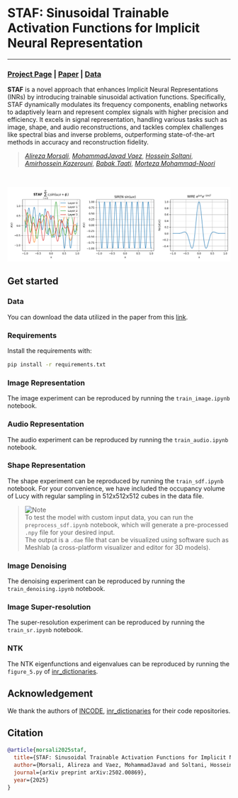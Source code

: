 # STAF: Sinusoidal Trainable Activation Functions for Implicit Neural Representation

---

### [Project Page](#) | [Paper](https://arxiv.org/abs/2502.00869) | [Data](#)

**STAF** is a novel approach that enhances Implicit Neural Representations (INRs) by introducing trainable sinusoidal activation functions. Specifically, STAF dynamically modulates its frequency components, enabling networks to adaptively learn and represent complex signals with higher precision and efficiency. It excels in signal representation, handling various tasks such as image, shape, and audio reconstructions, and tackles complex challenges like spectral bias and inverse problems, outperforming state-of-the-art methods in accuracy and reconstruction fidelity.

> [*Alireza Morsali*](), [*MohammadJavad Vaez*](https://mjvaez.github.io), [*Hossein Soltani*](https://neotod.github.io/), [*Amirhossein Kazerouni*](https://amirhossein-kz.github.io/), [*Babak Taati*](), [*Morteza Mohammad-Noori*]()
>

<br>

<p align="center">
  <img src="./docs/staf_comparison_graphs.png" width="850">
</p>


## Get started

### Data
You can download the data utilized in the paper from this  [link]().

### Requirements
Install the requirements with:
```bash
pip install -r requirements.txt
```


### Image Representation
The image experiment can be reproduced by running the `train_image.ipynb` notebook.

### Audio Representation
The audio experiment can be reproduced by running the `train_audio.ipynb` notebook.

### Shape Representation
The shape experiment can be reproduced by running the `train_sdf.ipynb` notebook. For your convenience, we have included the occupancy volume of Lucy with regular sampling in 512x512x512 cubes in the data file. 

> <picture>
>   <source media="(prefers-color-scheme: light)" srcset="https://raw.githubusercontent.com/Mqxx/GitHub-Markdown/main/blockquotes/badge/light-theme/note.svg">
>   <img alt="Note" src="https://raw.githubusercontent.com/Mqxx/GitHub-Markdown/main/blockquotes/badge/dark-theme/note.svg">
> </picture><br>
> To test the model with custom input data, you can run the <code>preprocess_sdf.ipynb</code> notebook, which will generate a pre-processed <code>.npy</code> file for your desired input.
>
> <br>
>  The output is a <code>.dae</code> file that can be visualized using software such as Meshlab (a cross-platform visualizer and editor for 3D models).

### Image Denoising
The denoising experiment can be reproduced by running the `train_denoising.ipynb` notebook.

### Image Super-resolution
The super-resolution experiment can be reproduced by running the `train_sr.ipynb` notebook.

### NTK 
The NTK eigenfunctions and eigenvalues can be reproduced by running the `figure_5.py` of [inr_dictionaries](https://github.com/neotod/inr_dictionaries/).


## Acknowledgement
We thank the authors of [INCODE](https://github.com/xmindflow/INCODE), [inr_dictionaries](https://github.com/gortizji/inr_dictionaries) for their code repositories.


## Citation
```bibtex
@article{morsali2025staf,
  title={STAF: Sinusoidal Trainable Activation Functions for Implicit Neural Representation},
  author={Morsali, Alireza and Vaez, MohammadJavad and Soltani, Hossein and Kazerouni, Amirhossein and Taati, Babak and Mohammad-Noori, Morteza},
  journal={arXiv preprint arXiv:2502.00869},
  year={2025}
}
```